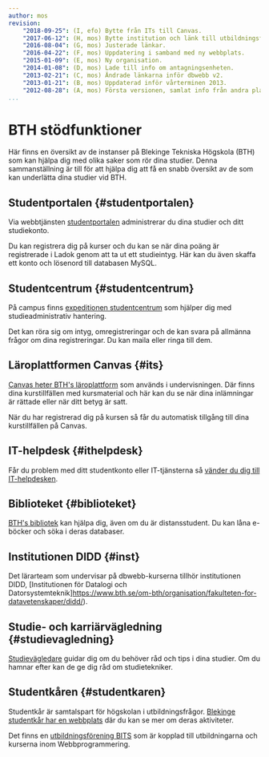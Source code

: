 ```yaml
---
author: mos
revision:
    "2018-09-25": (I, efo) Bytte från ITs till Canvas.
    "2017-06-12": (H, mos) Bytte institution och länk till utbildningsförening.
    "2016-08-04": (G, mos) Justerade länkar.
    "2016-04-22": (F, mos) Uppdatering i samband med ny webbplats.
    "2015-01-09": (E, mos) Ny organisation.
    "2014-01-08": (D, mos) Lade till info om antagningsenheten.
    "2013-02-21": (C, mos) Ändrade länkarna inför dbwebb v2.
    "2013-01-21": (B, mos) Uppdaterad inför vårterminen 2013.
    "2012-08-28": (A, mos) Första versionen, samlat info från andra platser.
...
```

BTH stödfunktioner
==================================

Här finns en översikt av de instanser på Blekinge Tekniska Högskola (BTH) som kan hjälpa dig med olika saker som rör dina studier. Denna sammanställning är till för att hjälpa dig att få en snabb översikt av de som kan underlätta dina studier vid BTH.



Studentportalen {#studentportalen}
--------------------------------------------------------------------

Via webbtjänsten [studentportalen](http://studentportal.bth.se/)  administrerar du dina studier och ditt studiekonto.

Du kan registrera dig på kurser och du kan se när dina poäng är registrerade i Ladok genom att ta ut ett studieintyg. Här kan du även skaffa ett konto och lösenord till databasen MySQL.



Studentcentrum {#studentcentrum}
--------------------------------------------------------------------

På campus finns [expeditionen studentcentrum](https://studentportal.bth.se/web/studentportal.nsf/web.xsp/studentcentrum) som hjälper dig med studieadministrativ hantering.

Det kan röra sig om intyg, omregistreringar och de kan svara på allmänna frågor om dina registreringar. Du kan maila eller ringa till dem.



Läroplattformen Canvas {#its}
--------------------------------------------------------------------

[Canvas heter BTH's läroplattform](https://www.bth.se/canvas/) som används i undervisningen. Där finns dina kurstillfällen med kursmaterial och här kan du se när dina inlämningar är rättade eller när ditt betyg är satt.

När du har registrerad dig på kursen så får du automatisk tillgång till dina kurstillfällen på Canvas.

<!-- Vill du inte vänta så får du själv leta upp kurstillfället på Canvas och anmäla dig till det. -->



IT-helpdesk {#ithelpdesk}
--------------------------------------------------------------------

Får du problem med ditt studentkonto eller IT-tjänsterna så [vänder du dig till IT-helpdesken](https://studentportal.bth.se/web/studentportal.nsf/web.xsp/it-stod).



Biblioteket {#biblioteket}
--------------------------------------------------------------------

[BTH's bibliotek](https://www.bth.se/bibliotek/) kan hjälpa dig, även om du är distansstudent. Du kan låna e-böcker och söka i deras databaser.



Institutionen DIDD {#inst}
--------------------------------------------------------------------

Det lärarteam som undervisar på dbwebb-kurserna tillhör institutionen DIDD, [Institutionen för Datalogi och Datorsystemteknik]https://www.bth.se/om-bth/organisation/fakulteten-for-datavetenskaper/didd/).



Studie- och karriärvägledning {#studievagledning}
--------------------------------------------------------------------

[Studievägledare](https://studentportal.bth.se/web/studentportal.nsf/web.xsp/bth_gemensam) guidar dig om du behöver råd och tips i dina studier. Om du hamnar efter kan de ge dig råd om studietekniker.



Studentkåren {#studentkaren}
--------------------------------------------------------------------

Studentkår är samtalspart för högskolan i utbildningsfrågor. [Blekinge studentkår har en webbplats](https://www.bthstudent.se/) där du kan se mer om deras aktiviteter.

Det finns en [utbildningsförening BITS](https://www.bthstudent.se/utbildning/utbildningsforeningar/) som är kopplad till utbildningarna och kurserna inom Webbprogrammering.
